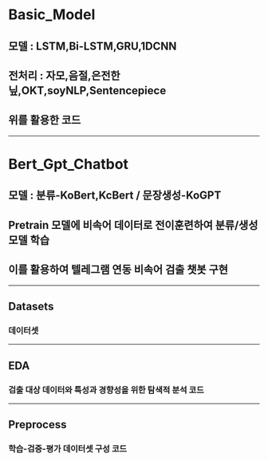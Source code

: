 # Basic_Model
## 모델 : LSTM,Bi-LSTM,GRU,1DCNN
## 전처리 : 자모,음절,은전한닢,OKT,soyNLP,Sentencepiece
## 위를 활용한 코드

---

# Bert_Gpt_Chatbot
## 모델 :  분류-KoBert,KcBert / 문장생성-KoGPT
## Pretrain 모델에 비속어 데이터로 전이훈련하여 분류/생성 모델 학습
## 이를 활용하여 텔레그램 연동 비속어 검출 챗봇 구현

---

## Datasets
### 데이터셋
---
## EDA
### 검출 대상 데이터와 특성과 경향성을 위한 탐색적 분석 코드
---
## Preprocess
### 학습-검증-평가 데이터셋 구성 코드
